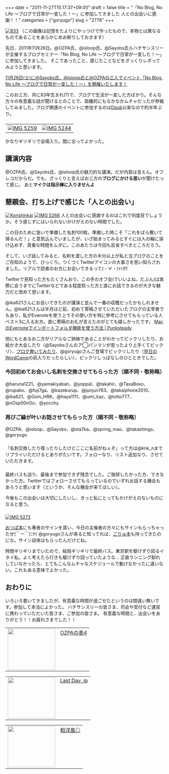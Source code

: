 +++
date = "2011-11-27T15:17:37+09:00"
draft = false
title = "「No Blog, No Life 〜ブログで日常が一変した！〜」に参加してきました 人との出会いに感謝！！"
categories = ["goryugo"]
slug = "2778"
+++

<a href="http://knk-n.com/images/2011/11/833.png" title="833"><img src="http://knk-n.com/images/2011/11/833.png" alt="833" title="833.png" /></a>
（この画像は記憶をたよりにやっつけで作ったもので、本物とは異なるものであることをあらかじめお断りしておきます）

先日、2011年11月26日。@OZPA氏、@isloop氏、@Sayobs氏らハチサンスリーが主催するブログセミナー「No Blog, No Life 〜ブログで日常が一変した！〜」に参加してきました。
そこであったこと、感じたことなどをざっくりレポってみようと思います。<!--more-->

<a href="http://ozpa-h4.com/2011/11/03/no_blog_no_life_kokuchi/" target="_blank">11月26日(土)に@Sayobs氏、@isloop氏と@OZPAの三人でイベント「No Blog, No Life 〜ブログで日常が一変した！〜」を開催いたします！</a><a href="http://b.hatena.ne.jp/entry/http://ozpa-h4.com/2011/11/03/no_blog_no_life_kokuchi/" target="_blank"><img src="http://b.hatena.ne.jp/entry/image/http://ozpa-h4.com/2011/11/03/no_blog_no_life_kokuchi/" alt="" /></a>

このお三方、共に83年生まれ(?)で、ブログで生活が一変した方ばかり。そんな方々の有意義な話が聞けるとのことで、距離的にもなかなかムチャだったが参戦してみました。ブログ関連のイベントに参加するのは<a href="http://knk-n.com/2011/06/19/dpub3/" target="_blank">Dpub</a>以来なので約半年ぶり。
<h3></h3>
<table>
<tr>
<td>
<a href="http://knk-n.com/images/2011/11/IMG_5259.png" title="IMG 5259"><img src="http://knk-n.com/images/2011/11/IMG_5259.png" alt="IMG 5259" title="IMG_5259.png" /></a>
</td>
<td>
<a href="http://knk-n.com/images/2011/11/IMG_5244.png" title="IMG 5244"><img src="http://knk-n.com/images/2011/11/IMG_5244.png" alt="IMG 5244" title="IMG_5244.png" /></a>
</td>
</tr>
</table>
かなりギリギリで会場入り。間に合ってよかった。

<h2>講演内容</h2>
@OZPA氏、@Sayobs氏、@isloop氏の魅力的な講演。だが内容は言えん。オフレコだからだ。でも、ざっくりと言えばお三方の<strong>ブログにかける思い</strong>が聞けたって感じ。
あと<strong>マイクは指示棒に入りませんよ</strong>

<h2>懇親会、打ち上げで感じた「人との出会い」</h2>
<a href="http://knk-n.com/images/2011/11/konshinkai.png" title="Konshinkai"><img src="http://knk-n.com/images/2011/11/konshinkai.png" alt="Konshinkai" title="konshinkai.png" /></a>
<a href="http://knk-n.com/images/2011/11/IMG_5268.jpg" title="IMG 5268"><img src="http://knk-n.com/images/2011/11/IMG_5268.jpg" alt="IMG 5268" title="IMG_5268.JPG" /></a>
人との出会いに感謝するのはこれで何度目でしょうか。そう感じずにはいられないかけがえのない時間でした。

この日のために急いで準備した名刺100枚。準備した時こそ「これをばら撒いて帰るんだ！」と意気込んでいましたが、いざ始まってみるとすぐには人の輪に溶け込めず、貴重な時間をムダに。このあたりは今回も反省すべきところだろう。

そして、いざ話してみると、名刺を渡した方の半分以上が私と当ブログのことをご存知のようで、びっくり。つくづくTwitterアイコンの大事さを思い知らされました。リアルで読者のお方にお会いできるって(・∀・)ｲｲﾈ!!

Twitterで見知った方もたくさんおり、この手のオフ会(でいいよね、たぶん)は実際に会うまでにTwitterなどである程度知った方と直にお話できるのが大きな魅力だと改めて思います。

@ika621さんにお会いできたのが講演と並んで一番の収穫だったかもしれません。@ika621さんは半月ほど前、初めて寄稿させていただいたブログの主宰者でもあり、私がEvenoteを使う上でその使い方を特に参考にさせてもらっている人ベスト3に入るお方。直に寄稿のお礼が言えたのがとても嬉しかったです。
<a href="http://punksteady.com/2011/04/13/mac%E3%81%AEevernote%E3%81%A7%E3%82%A4%E3%83%B3%E3%83%9D%E3%83%BC%E3%83%88%E3%83%95%E3%82%A9%E3%83%AB%E3%83%80%E6%A9%9F%E8%83%BD%E3%82%92%E4%BD%BF%E3%81%86%E6%96%B9%E6%B3%95/" target="_blank">MacのEvernoteでインポートフォルダ機能を使う方法 | Punksteady</a><a href="http://b.hatena.ne.jp/entry/http://punksteady.com/2011/04/13/mac%E3%81%AEevernote%E3%81%A7%E3%82%A4%E3%83%B3%E3%83%9D%E3%83%BC%E3%83%88%E3%83%95%E3%82%A9%E3%83%AB%E3%83%80%E6%A9%9F%E8%83%BD%E3%82%92%E4%BD%BF%E3%81%86%E6%96%B9%E6%B3%95/" target="_blank"><img src="http://b.hatena.ne.jp/entry/image/http://punksteady.com/2011/04/13/mac%E3%81%AEevernote%E3%81%A7%E3%82%A4%E3%83%B3%E3%83%9D%E3%83%BC%E3%83%88%E3%83%95%E3%82%A9%E3%83%AB%E3%83%80%E6%A9%9F%E8%83%BD%E3%82%92%E4%BD%BF%E3%81%86%E6%96%B9%E6%B3%95/" alt="" /></a>

他にもとあるお二方がリアルなご姉妹であることがわかってビックリしたり、お絵かき大会したり（@Sayobsさんのア◯パンマンが思ったより上手くてビックリ）、<a href="http://knk-n.com/2011/11/26/running-20111126/" target="_blank">ブログ書いてみたり</a>、@goryugoさんご登場でビックリしたり（<a href="http://goryugo.com/20111111/wordcamptokyo/" target="_blank">翌日のWordCamp</a>の前入りだったらしい）、ビックリしっぱなしのひとときでした。
<h3>今回初めてお会いし名刺を交換させてもらった方（順不同・敬称略）</h3>
@haruna1221、@yamakiyaban、@yoppal、@takahir、@TaxaBoxo、@rupako、@fuji7ga、@kazekurup、@junjun763、@takaiphone2010、@ika621、@Goin_HRK、@haya1111、@umi_kaz、@totto777、@oOsp00nOo、@yocchy

<h3>再びご縁が叶いお話させてもらった方（順不同・敬称略）</h3>
@OZPA、@isloop、@Sayobs、@sta7ka、@spring_mao、@takashings、@goryugo

<h3></h3>
「名刺交換したり喋ったりしたけどここに名前がねぇぞ」って方は@knk_nまでリプライいただけるとありがたいです。フォローなり、リスト追加なり、させていただきます。

<h3></h3>
最終バスも迫り、最後まで参加できず残念でした。ご挨拶したかった方、できなかった方。Twitterではフォローさせてもらっているのでいずれお話する機会もあろうと思います（というか、そんな機会が来てほしい）。

今後もこの出会いは大切にしたいし、きっと私にとってもかけがえのないものになると思う。

<h3></h3>
<a href="http://knk-n.com/images/2011/11/IMG_5273.png" title="IMG 5273"><img src="http://knk-n.com/images/2011/11/IMG_5273.png" alt="IMG 5273" title="IMG_5273.png" /></a>

<a href="http://knk-n.com/2011/09/02/ozpa25pv/" target="_blank">おつぱ本</a>にも著者のサインを貰い、今日の主催者の方々にもサインもらっちゃったぜ(￣ー￣)ﾆﾔﾘ
@goryugoさんが来ると知ってれば、<a href="http://knk-n.com/2011/10/16/only1life/" target="_blank">ごりゅ本</a>も持ってきたのにな。サイン自体はもらったんだけどね。

時間ギリギリまでいたので、結局ギリギリで最終バス。東京駅を駆けずり回るイタイ私。よく考えたら行きも駆けずり回っていたような… 正直ランニング馴れしていなかったら、とてもこんなムチャなスケジュールで動けなかったに違いない。これもある意味でよかった。


<h2>おわりに</h2>
いろいろ書いてきましたが、有意義な時間が過ごせたというのは間違い無いです。参加して本当によかった。
ハチサンスリーの皆さま、司会や受付など運営に携わっていただいた皆さま、ご参加の皆さま。
有意義な時間と、出会いをありがとう！！お疲れさまでした！！

<table border="0"><td valign="top" width="150"><a href="http://ozpa-h4.com/" target="_blank"><img src="http://capture.heartrails.com/150x130/shadow?http://ozpa-h4.com/" alt="" width="150" height="130" /></a></td><td valign="top"><a  href="http://ozpa-h4.com/" target="_blank">OZPAの表4</a><a href="http://b.hatena.ne.jp/entry/http://ozpa-h4.com/" target="_blank"><img src="http://b.hatena.ne.jp/entry/image/http://ozpa-h4.com/" alt="" /></a></td></table>

<table border="0"><td valign="top" width="150"><a href="http://www.lastday.jp/" target="_blank"><img src="http://capture.heartrails.com/150x130/shadow?http://www.lastday.jp/" alt="" width="150" height="130" /></a></td><td valign="top"><a  href="http://www.lastday.jp/" target="_blank">Last Day. jp</a><a href="http://b.hatena.ne.jp/entry/http://www.lastday.jp/" target="_blank"><img src="http://b.hatena.ne.jp/entry/image/http://www.lastday.jp/" alt="" /></a></td></table>


<table border="0"><td valign="top" width="150"><a href="http://wayohoo.com/" target="_blank"><img src="http://capture.heartrails.com/150x130/shadow?http://wayohoo.com/" alt="" width="150" height="130" /></a></td><td valign="top"><a  href="http://wayohoo.com/" target="_blank">和洋風◎</a><a href="http://b.hatena.ne.jp/entry/http://wayohoo.com/" target="_blank"><img src="http://b.hatena.ne.jp/entry/image/http://wayohoo.com/" alt="" /></a></td></table>
